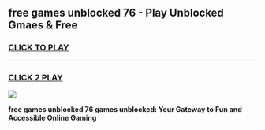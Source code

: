 
## free games unblocked 76 - Play Unblocked Gmaes & Free
<h3>
<a href="https://premium.freeplayer.one?title=free_games_unblocked_76&ref=20F">CLICK TO PLAY</a></h3>
<hr>

<h3>
<a href="https://premium.freeplayer.one?title=free_games_unblocked_76&ref=20F">CLICK 2 PLAY</a>
  
</h3>

<a href="https://premium.freeplayer.one?title=free_games_unblocked_76&ref=20F/"><img src="https://clearcache.store/games.png"></a>


**free games unblocked 76 games unblocked: Your Gateway to Fun and Accessible Online Gaming**
